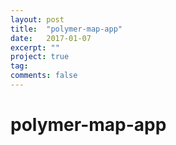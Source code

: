 ```yaml
---
layout: post
title:  "polymer-map-app"
date:   2017-01-07
excerpt: ""
project: true
tag:
comments: false
---
```

# polymer-map-app